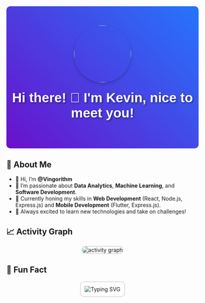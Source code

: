 <div id="header" align="center" style="background: linear-gradient(45deg, #6a11cb, #2575fc); padding: 50px 0; border-radius: 10px;">
  <img src="https://media2.giphy.com/media/v1.Y2lkPTc5MGI3NjExN3JoeWI4cnc1YjZhd2hsbjl6Y3N1Y3RieG83ZWxpOXVkcHp2ODh2eSZlcD12MV9pbnRlcm5hbF9naWZfYnlfaWQmY3Q9cw/jdPMeyv9rn0hZHh8n9/giphy.gif" width="150" style="border-radius: 50%; box-shadow: 0 4px 8px rgba(0,0,0,0.2);"/>
  <h1 style="color: white; font-size: 2.5em; font-family: 'Arial', sans-serif; text-shadow: 2px 2px 4px rgba(0,0,0,0.5); margin-top: 20px;">Hi there! 👋 I'm Kevin, nice to meet you!</h1>
</div>

## 💫 About Me
- 👋 Hi, I’m **@Vingorithm**
- 👀 I’m passionate about **Data Analytics**, **Machine Learning**, and **Software Development**.
- 🌱 Currently honing my skills in **Web Development** (React, Node.js, Express.js) and **Mobile Development** (Flutter, Express.js).
- 🚀 Always excited to learn new technologies and take on challenges!

## 📈 Activity Graph
<div align="center">
  <img src="https://github-readme-activity-graph.vercel.app/graph?username=Vingorithm&theme=react-dark&area=true&hide_border=true" alt="activity graph" style="border-radius: 10px; border: 2px solid #ddd;"/>
</div>

## 🧠 Fun Fact
<div align="center">
  <img src="https://readme-typing-svg.herokuapp.com?font=Fira+Code&size=24&pause=1000&center=true&vCenter=true&width=435&lines=I+love+learning+new+things!;I+build+cool+projects.;I'm+always+open+to+exciting+collaborations!" alt="Typing SVG" style="border-radius: 10px; border: 2px solid #ddd; padding: 10px;"/>
</div>

